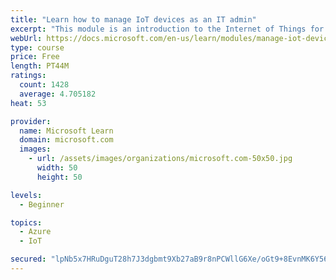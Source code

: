 ```yaml
---
title: "Learn how to manage IoT devices as an IT admin"
excerpt: "This module is an introduction to the Internet of Things for IT admins."
webUrl: https://docs.microsoft.com/en-us/learn/modules/manage-iot-devices/
type: course
price: Free
length: PT44M
ratings:
  count: 1428
  average: 4.705182
heat: 53

provider:
  name: Microsoft Learn
  domain: microsoft.com
  images:
    - url: /assets/images/organizations/microsoft.com-50x50.jpg
      width: 50
      height: 50

levels:
  - Beginner

topics:
  - Azure
  - IoT

secured: "lpNb5x7HRuDguT28h7J3dgbmt9Xb27aB9r8nPCWllG6Xe/oGt9+8EvnMK6Y56RdeSz77WkOI4m/d5PzJz70Zd+HRTjhcnv2fLk3rMd7fdgSDwBwOZkPXFYob045tAjW0wvGHVAchXsoHqEALFv8db6VHWrXJmZC4M+0caM3QpNvnZMBjVKOfkXUhJmBsTTUEcmDOpsVt16+jd3KQUThzsrb4x79LlbP3xtslCvqGFgH9zeJNauHTULGrFBJb3y1glPCqhHabeAGeAPsxMX7Nh3XKJt1Hf79WJIsW1nS0YjIgQXqVQOs5jz0zIYFKOEQg7XfNf3GEDc3HQwfK0RNIegmhqiOELWgzCZWhKjIIfsjvms+kXETCZPpsz2eXkpjCx6lpKJFxcw+Iv9WfpbICJmEeybW/0N27CEySrPaeZic=;y/mJ9DjDpsIEyA1f2opOnw=="
---
```



